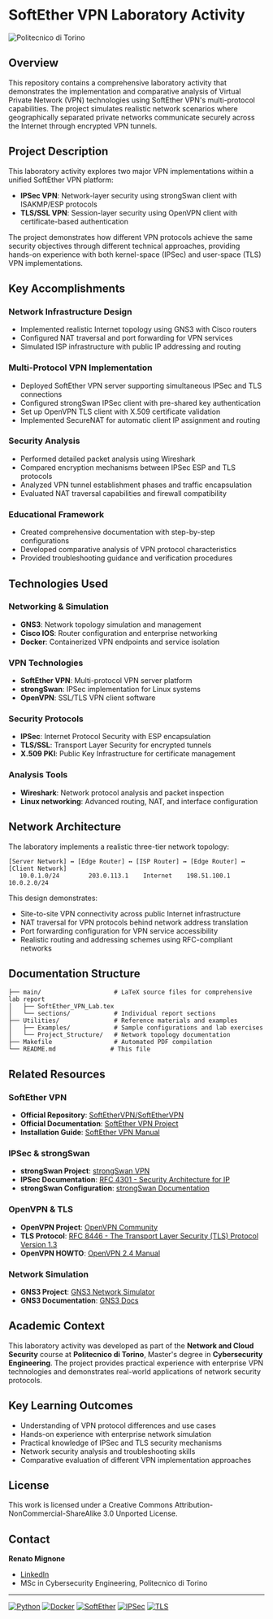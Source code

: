 # SoftEther VPN Laboratory Activity

![Politecnico di Torino](resources/General/logo_polito.png)

## Overview

This repository contains a comprehensive laboratory activity that demonstrates the implementation and comparative analysis of Virtual Private Network (VPN) technologies using SoftEther VPN's multi-protocol capabilities. The project simulates realistic network scenarios where geographically separated private networks communicate securely across the Internet through encrypted VPN tunnels.

## Project Description

This laboratory activity explores two major VPN implementations within a unified SoftEther VPN platform:

- **IPSec VPN**: Network-layer security using strongSwan client with ISAKMP/ESP protocols
- **TLS/SSL VPN**: Session-layer security using OpenVPN client with certificate-based authentication

The project demonstrates how different VPN protocols achieve the same security objectives through different technical approaches, providing hands-on experience with both kernel-space (IPSec) and user-space (TLS) VPN implementations.

## Key Accomplishments

### Network Infrastructure Design
- Implemented realistic Internet topology using GNS3 with Cisco routers
- Configured NAT traversal and port forwarding for VPN services
- Simulated ISP infrastructure with public IP addressing and routing

### Multi-Protocol VPN Implementation
- Deployed SoftEther VPN server supporting simultaneous IPSec and TLS connections
- Configured strongSwan IPSec client with pre-shared key authentication
- Set up OpenVPN TLS client with X.509 certificate validation
- Implemented SecureNAT for automatic client IP assignment and routing

### Security Analysis
- Performed detailed packet analysis using Wireshark
- Compared encryption mechanisms between IPSec ESP and TLS protocols
- Analyzed VPN tunnel establishment phases and traffic encapsulation
- Evaluated NAT traversal capabilities and firewall compatibility

### Educational Framework
- Created comprehensive documentation with step-by-step configurations
- Developed comparative analysis of VPN protocol characteristics
- Provided troubleshooting guidance and verification procedures

## Technologies Used

### Networking & Simulation
- **GNS3**: Network topology simulation and management
- **Cisco IOS**: Router configuration and enterprise networking
- **Docker**: Containerized VPN endpoints and service isolation

### VPN Technologies
- **SoftEther VPN**: Multi-protocol VPN server platform
- **strongSwan**: IPSec implementation for Linux systems
- **OpenVPN**: SSL/TLS VPN client software

### Security Protocols
- **IPSec**: Internet Protocol Security with ESP encapsulation
- **TLS/SSL**: Transport Layer Security for encrypted tunnels
- **X.509 PKI**: Public Key Infrastructure for certificate management

### Analysis Tools
- **Wireshark**: Network protocol analysis and packet inspection
- **Linux networking**: Advanced routing, NAT, and interface configuration

## Network Architecture

The laboratory implements a realistic three-tier network topology:

```
[Server Network] ↔ [Edge Router] ↔ [ISP Router] ↔ [Edge Router] ↔ [Client Network]
   10.0.1.0/24        203.0.113.1    Internet    198.51.100.1      10.0.2.0/24
```

This design demonstrates:
- Site-to-site VPN connectivity across public Internet infrastructure
- NAT traversal for VPN protocols behind network address translation
- Port forwarding configuration for VPN service accessibility
- Realistic routing and addressing schemes using RFC-compliant networks

## Documentation Structure

```
├── main/                    # LaTeX source files for comprehensive lab report
│   ├── SoftEther_VPN_Lab.tex
│   └── sections/            # Individual report sections
├── Utilities/               # Reference materials and examples
│   ├── Examples/            # Sample configurations and lab exercises
│   └── Project_Structure/   # Network topology documentation
├── Makefile                 # Automated PDF compilation
└── README.md               # This file
```

## Related Resources

### SoftEther VPN
- **Official Repository**: [SoftEtherVPN/SoftEtherVPN](https://github.com/SoftEtherVPN/SoftEtherVPN)
- **Official Documentation**: [SoftEther VPN Project](https://www.softether.org/)
- **Installation Guide**: [SoftEther VPN Manual](https://www.softether.org/4-docs)

### IPSec & strongSwan
- **strongSwan Project**: [strongSwan VPN](https://www.strongswan.org/)
- **IPSec Documentation**: [RFC 4301 - Security Architecture for IP](https://tools.ietf.org/html/rfc4301)
- **strongSwan Configuration**: [strongSwan Documentation](https://docs.strongswan.org/)

### OpenVPN & TLS
- **OpenVPN Project**: [OpenVPN Community](https://openvpn.net/community/)
- **TLS Protocol**: [RFC 8446 - The Transport Layer Security (TLS) Protocol Version 1.3](https://tools.ietf.org/html/rfc8446)
- **OpenVPN HOWTO**: [OpenVPN 2.4 Manual](https://openvpn.net/community-resources/how-to/)

### Network Simulation
- **GNS3 Project**: [GNS3 Network Simulator](https://www.gns3.com/)
- **GNS3 Documentation**: [GNS3 Docs](https://docs.gns3.com/)

## Academic Context

This laboratory activity was developed as part of the **Network and Cloud Security** course at **Politecnico di Torino**, Master's degree in **Cybersecurity Engineering**. The project provides practical experience with enterprise VPN technologies and demonstrates real-world applications of network security protocols.

## Key Learning Outcomes

- Understanding of VPN protocol differences and use cases
- Hands-on experience with enterprise network simulation
- Practical knowledge of IPSec and TLS security mechanisms
- Network security analysis and troubleshooting skills
- Comparative evaluation of different VPN implementation approaches

## License

This work is licensed under a Creative Commons Attribution-NonCommercial-ShareAlike 3.0 Unported License.

## Contact

**Renato Mignone**  
- [LinkedIn](https://www.linkedin.com/in/renato-mignone/)  
- MSc in Cybersecurity Engineering, Politecnico di Torino

---

[![Python](https://img.shields.io/badge/GNS3-Network_Simulation-blue)](https://www.gns3.com/)
[![Docker](https://img.shields.io/badge/Docker-Containerization-lightblue)](https://www.docker.com/)
[![SoftEther](https://img.shields.io/badge/SoftEther-VPN_Platform-green)](https://www.softether.org/)
[![IPSec](https://img.shields.io/badge/IPSec-Network_Security-red)](https://tools.ietf.org/html/rfc4301)
[![TLS](https://img.shields.io/badge/TLS-Transport_Security-orange)](https://tools.ietf.org/html/rfc8446)